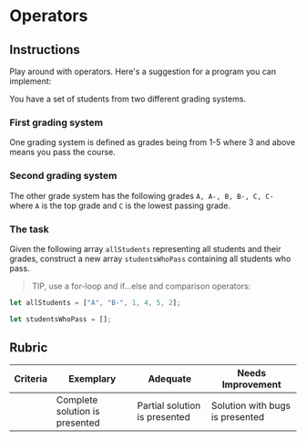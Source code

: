 # Operators

## Instructions

Play around with operators. Here's a suggestion for a program you can implement:

You have a set of students from two different grading systems.

### First grading system

One grading system is defined as grades being from 1-5 where 3 and above means you pass the course.

### Second grading system

The other grade system has the following grades `A, A-, B, B-, C, C-` where `A` is the top grade and `C` is the lowest passing grade.

### The task

Given the following array `allStudents` representing all students and their grades, construct a new array `studentsWhoPass` containing all students who pass.

> TIP, use a for-loop and if...else and comparison operators:

```javascript
let allStudents = ["A", "B-", 1, 4, 5, 2];

let studentsWhoPass = [];
```

## Rubric

| Criteria | Exemplary                      | Adequate                      | Needs Improvement               |
| -------- | ------------------------------ | ----------------------------- | ------------------------------- |
|          | Complete solution is presented | Partial solution is presented | Solution with bugs is presented |
